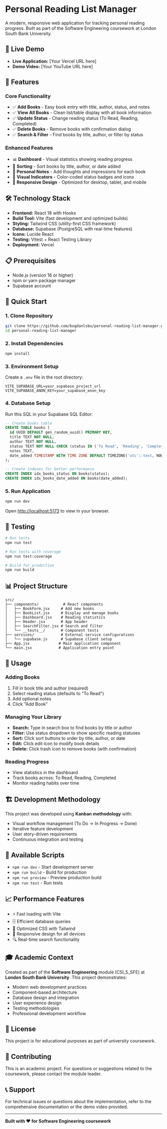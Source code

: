 # Personal Reading List Manager

A modern, responsive web application for tracking personal reading progress. Built as part of the Software Engineering coursework at London South Bank University.

## 🚀 Live Demo

- **Live Application:** [Your Vercel URL here]
- **Demo Video:** [Your YouTube URL here]

## 📱 Features

### Core Functionality
- ✅ **Add Books** - Easy book entry with title, author, status, and notes
- ✅ **View All Books** - Clean list/table display with all book information
- ✅ **Update Status** - Change reading status (To Read, Reading, Completed)
- ✅ **Delete Books** - Remove books with confirmation dialog
- ✅ **Search & Filter** - Find books by title, author, or filter by status

### Enhanced Features
- 📊 **Dashboard** - Visual statistics showing reading progress
- 🔄 **Sorting** - Sort books by title, author, or date added
- 📝 **Personal Notes** - Add thoughts and impressions for each book
- 🎨 **Visual Indicators** - Color-coded status badges and icons
- 📱 **Responsive Design** - Optimized for desktop, tablet, and mobile

## 🛠️ Technology Stack

- **Frontend:** React 18 with Hooks
- **Build Tool:** Vite (fast development and optimized builds)
- **Styling:** Tailwind CSS (utility-first CSS framework)
- **Database:** Supabase (PostgreSQL with real-time features)
- **Icons:** Lucide React
- **Testing:** Vitest + React Testing Library
- **Deployment:** Vercel

## 📋 Prerequisites

- Node.js (version 16 or higher)
- npm or yarn package manager
- Supabase account

## 🚀 Quick Start

### 1. Clone Repository
```bash
git clone https://github.com/bogdanlsbu/personal-reading-list-manager.git
cd personal-reading-list-manager
```

### 2. Install Dependencies
```bash
npm install
```

### 3. Environment Setup
Create a `.env` file in the root directory:
```env
VITE_SUPABASE_URL=your_supabase_project_url
VITE_SUPABASE_ANON_KEY=your_supabase_anon_key
```

### 4. Database Setup
Run this SQL in your Supabase SQL Editor:
```sql
-- Create books table
CREATE TABLE books (
  id UUID DEFAULT gen_random_uuid() PRIMARY KEY,
  title TEXT NOT NULL,
  author TEXT NOT NULL,
  status TEXT NOT NULL CHECK (status IN ('To Read', 'Reading', 'Completed')),
  notes TEXT,
  date_added TIMESTAMP WITH TIME ZONE DEFAULT TIMEZONE('utc'::text, NOW()) NOT NULL
);

-- Create indexes for better performance
CREATE INDEX idx_books_status ON books(status);
CREATE INDEX idx_books_date_added ON books(date_added);
```

### 5. Run Application
```bash
npm run dev
```

Open [http://localhost:5173](http://localhost:5173) to view in your browser.

## 🧪 Testing

```bash
# Run tests
npm run test

# Run tests with coverage
npm run test:coverage

# Build for production
npm run build
```

## 📊 Project Structure

```
src/
├── components/           # React components
│   ├── BookForm.jsx     # Add new books
│   ├── BookList.jsx     # Display and manage books
│   ├── Dashboard.jsx    # Reading statistics
│   ├── Header.jsx       # App header
│   ├── SearchFilter.jsx # Search and filter
│   └── __tests__/       # Component tests
├── services/            # External service configurations
│   └── supabase.js      # Supabase client setup
├── App.jsx             # Main application component
└── main.jsx            # Application entry point
```

## 🎯 Usage

### Adding Books
1. Fill in book title and author (required)
2. Select reading status (defaults to "To Read")
3. Add optional notes
4. Click "Add Book"

### Managing Your Library
- **Search:** Type in search box to find books by title or author
- **Filter:** Use status dropdown to show specific reading statuses
- **Sort:** Click sort buttons to order by title, author, or date
- **Edit:** Click edit icon to modify book details
- **Delete:** Click trash icon to remove books (with confirmation)

### Reading Progress
- View statistics in the dashboard
- Track books across: To Read, Reading, Completed
- Monitor reading habits over time

## 🏗️ Development Methodology

This project was developed using **Kanban methodology** with:
- Visual workflow management (To Do → In Progress → Done)
- Iterative feature development
- User story-driven requirements
- Continuous integration and testing

## 🔧 Available Scripts

- `npm run dev` - Start development server
- `npm run build` - Build for production
- `npm run preview` - Preview production build
- `npm run test` - Run tests

## 📈 Performance Features

- ⚡ Fast loading with Vite
- 🗄️ Efficient database queries
- 🎨 Optimized CSS with Tailwind
- 📱 Responsive design for all devices
- 🔍 Real-time search functionality

## 🎓 Academic Context

Created as part of the **Software Engineering** module (CSI_5_SFE) at **London South Bank University**. This project demonstrates:

- Modern web development practices
- Component-based architecture
- Database design and integration
- User experience design
- Testing methodologies
- Professional development workflow

## 📄 License

This project is for educational purposes as part of university coursework.

## 🤝 Contributing

This is an academic project. For questions or suggestions related to the coursework, please contact the module leader.

## 📞 Support

For technical issues or questions about the implementation, refer to the comprehensive documentation or the demo video provided.

---

**Built with ❤️ for Software Engineering coursework**
